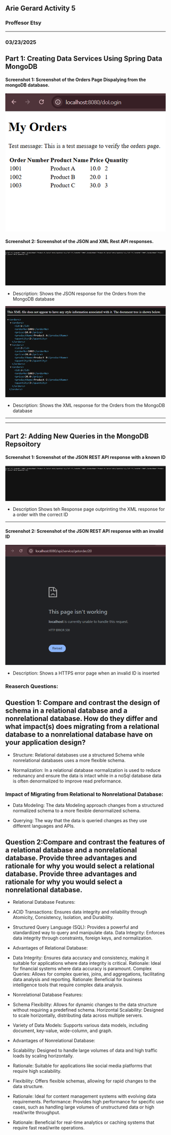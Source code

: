 ## Arie Gerard Activity 5
### Proffesor Etsy
----------
### 03/23/2025

## Part 1: Creating Data Services Using Spring Data MongoDB

#### Screenshot 1: Screenshot of the Orders Page Dispalying from the mongoDB database. 

![alt text](../images/OdersPage.png)

#### Screenshot 2: Screenshot of the JSON and XML Rest API responses. 
![alt text](../images/XmlResponse.png)


- Description: Shows the JSON response for the Orders from the MongoDB database


![alt text](../images/1XmlResponse.png)

- Description: Shows the XML response for the Orders from the MongoDB database



----
---
## Part 2: Adding New Queries in the MongoDB Repsoitory 

#### Screenshot 1: Screenshot of the JSON REST API response with a known ID 

![alt text](../images/XmlResponse.png)
- Description Shows teh Response page outprinting the XML response for a order with the correct ID 
----

#### Screenshot 2: Screenshot of the JSON REST API response with an invalid ID 

![alt text](../images/Error.png)
- Description: Shows a HTTPS error page when an invalid ID is inserted


### Reaserch Questions:

## Question 1:  Compare and contrast the design of schema in a relational database and a nonrelational database. How do they differ and what impact(s) does migrating from a relational database to a nonrelational database have on your application design?

- Structure: Relational databases use a structured Schema while nonrelational databases uses a more flexible schema. 

- Normalization: In a relational database normalization is used to reduce redunancy and ensure the data is intact while in a noSql database data is often denormalized to improve read preformance. 

### Impact of Migrating from Relational to Nonrelational Database:

- Data Modeling: The data Modeling approach changes from a structured normalized schema to a more flexible denormalized schema. 

- Querying: The way that the data is queried changes as they use different languages and APIs. 






## Question 2:Compare and contrast the features of a relational database and a nonrelational database. Provide three advantages and rationale for why you would select a relational database. Provide three advantages and rationale for why you would select a nonrelational database.


- Relational Database Features:

- ACID Transactions: Ensures data integrity and reliability through Atomicity, Consistency, Isolation, and Durability.

- Structured Query Language (SQL): Provides a powerful and standardized way to query and manipulate data.
Data Integrity: Enforces data integrity through constraints, foreign keys, and normalization.
- Advantages of Relational Database:
- Data Integrity: Ensures data accuracy and consistency, making it suitable for applications where data integrity is critical.
Rationale: Ideal for financial systems where data accuracy is paramount.
Complex Queries: Allows for complex queries, joins, and aggregations, facilitating data analysis and reporting.
Rationale: Beneficial for business intelligence tools that require complex data analysis.

- Nonrelational Database Features:
- Schema Flexibility: Allows for dynamic changes to the data structure without requiring a predefined schema.
Horizontal Scalability: Designed to scale horizontally, distributing data across multiple servers.
- Variety of Data Models: Supports various data models, including document, key-value, wide-column, and graph.
- Advantages of Nonrelational Database:
- Scalability: Designed to handle large volumes of data and high traffic loads by scaling horizontally.
- Rationale: Suitable for applications like social media platforms that require high scalability.
- Flexibility: Offers flexible schemas, allowing for rapid changes to the data structure.
- Rationale: Ideal for content management systems with evolving data requirements.
Performance: Provides high performance for specific use cases, such as handling large volumes of unstructured data or high read/write throughput.
- Rationale: Beneficial for real-time analytics or caching systems that require fast read/write operations.



